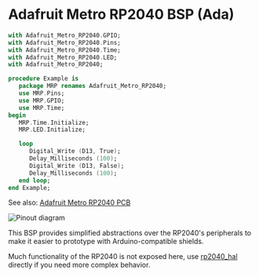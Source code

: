 # Adafruit Metro RP2040 BSP (Ada)

```ada
with Adafruit_Metro_RP2040.GPIO;
with Adafruit_Metro_RP2040.Pins;
with Adafruit_Metro_RP2040.Time;
with Adafruit_Metro_RP2040.LED;
with Adafruit_Metro_RP2040;

procedure Example is
   package MRP renames Adafruit_Metro_RP2040;
   use MRP.Pins;
   use MRP.GPIO;
   use MRP.Time;
begin
   MRP.Time.Initialize;
   MRP.LED.Initialize;

   loop
      Digital_Write (D13, True);
      Delay_Milliseconds (100);
      Digital_Write (D13, False);
      Delay_Milliseconds (100);
   end loop;
end Example;
```

See also: [Adafruit Metro RP2040 PCB](https://github.com/adafruit/Adafruit-Metro-RP2040-PCB)

![Pinout diagram](https://cdn-learn.adafruit.com/assets/assets/000/123/326/original/adafruit_products_Adafruit_Metro_RP2040_Pinout.png)

This BSP provides simplified abstractions over the RP2040's peripherals to make
it easier to prototype with Arduino-compatible shields.

Much functionality of the RP2040 is not exposed here, use
[rp2040_hal](https://github.com/JeremyGrosser/rp2040_hal) directly if you need
more complex behavior.

